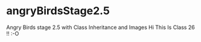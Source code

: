 # angryBirdsStage2.5
Angry Birds stage 2.5 with Class Inheritance and Images
Hi This Is Class 26 !! :-O 
